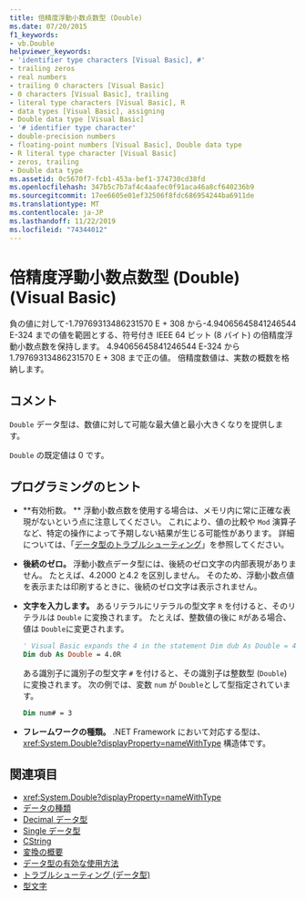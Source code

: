 ```yaml
---
title: 倍精度浮動小数点数型 (Double)
ms.date: 07/20/2015
f1_keywords:
- vb.Double
helpviewer_keywords:
- 'identifier type characters [Visual Basic], #'
- trailing zeros
- real numbers
- trailing 0 characters [Visual Basic]
- 0 characters [Visual Basic], trailing
- literal type characters [Visual Basic], R
- data types [Visual Basic], assigning
- Double data type [Visual Basic]
- '# identifier type character'
- double-precision numbers
- floating-point numbers [Visual Basic], Double data type
- R literal type character [Visual Basic]
- zeros, trailing
- Double data type
ms.assetid: 0c5670f7-fcb1-453a-bef1-374730cd38fd
ms.openlocfilehash: 347b5c7b7af4c4aafec0f91aca46a8cf640236b9
ms.sourcegitcommit: 17ee6605e01ef32506f8fdc686954244ba6911de
ms.translationtype: MT
ms.contentlocale: ja-JP
ms.lasthandoff: 11/22/2019
ms.locfileid: "74344012"
---
```

# <a name="double-data-type-visual-basic"></a>倍精度浮動小数点数型 (Double) (Visual Basic)

負の値に対して-1.79769313486231570 E + 308 から-4.94065645841246544 E-324 までの値を範囲とする、符号付き IEEE 64 ビット (8 バイト) の倍精度浮動小数点数を保持します。 4.94065645841246544 E-324 から 1.79769313486231570 E + 308 まで正の値。 倍精度数値は、実数の概数を格納します。

## <a name="remarks"></a>コメント

`Double` データ型は、数値に対して可能な最大値と最小大きくなりを提供します。

`Double` の既定値は 0 です。

## <a name="programming-tips"></a>プログラミングのヒント

- **有効桁数。 ** 浮動小数点数を使用する場合は、メモリ内に常に正確な表現がないという点に注意してください。 これにより、値の比較や `Mod` 演算子など、特定の操作によって予期しない結果が生じる可能性があります。 詳細については、「[データ型のトラブルシューティング](../../../visual-basic/programming-guide/language-features/data-types/troubleshooting-data-types.md)」を参照してください。

- **後続のゼロ。** 浮動小数点データ型には、後続のゼロ文字の内部表現がありません。 たとえば、4.2000 と4.2 を区別しません。 そのため、浮動小数点値を表示または印刷するときに、後続のゼロ文字は表示されません。

- **文字を入力します。** あるリテラルにリテラルの型文字 `R` を付けると、そのリテラルは `Double` に変換されます。 たとえば、整数値の後に `R`がある場合、値は `Double`に変更されます。

  ```vb
  ' Visual Basic expands the 4 in the statement Dim dub As Double = 4R to 4.0:
  Dim dub As Double = 4.0R
  ```

  ある識別子に識別子の型文字 `#` を付けると、その識別子は整数型 (`Double`) に変換されます。 次の例では、変数 `num` が `Double`として型指定されています。

  ```vb
  Dim num# = 3
  ```

- **フレームワークの種類。** .NET Framework において対応する型は、<xref:System.Double?displayProperty=nameWithType> 構造体です。

## <a name="see-also"></a>関連項目

- <xref:System.Double?displayProperty=nameWithType>
- [データの種類](../../../visual-basic/language-reference/data-types/index.md)
- [Decimal データ型](../../../visual-basic/language-reference/data-types/decimal-data-type.md)
- [Single データ型](../../../visual-basic/language-reference/data-types/single-data-type.md)
- [CString](../../../visual-basic/language-reference/functions/type-conversion-functions.md)
- [変換の概要](../../../visual-basic/language-reference/keywords/conversion-summary.md)
- [データ型の有効な使用方法](../../../visual-basic/programming-guide/language-features/data-types/efficient-use-of-data-types.md)
- [トラブルシューティング (データ型)](../../../visual-basic/programming-guide/language-features/data-types/troubleshooting-data-types.md)
- [型文字](../../../visual-basic/programming-guide/language-features/data-types/type-characters.md)

